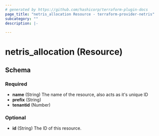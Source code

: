 ```yaml
---
# generated by https://github.com/hashicorp/terraform-plugin-docs
page_title: "netris_allocation Resource - terraform-provider-netris"
subcategory: ""
description: |-
  
---
```


# netris_allocation (Resource)





<!-- schema generated by tfplugindocs -->
## Schema

### Required

- **name** (String) The name of the resource, also acts as it's unique ID
- **prefix** (String)
- **tenantid** (Number)

### Optional

- **id** (String) The ID of this resource.


